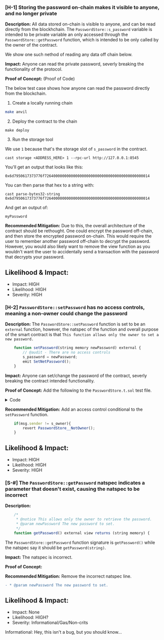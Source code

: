 ### [H-1] Storing the password on-chain makes it visible to anyone, and no longer private 



**Description:** All data stored on-chain is visible to anyone, and can be read directly from the blockhchain. The `PasswordStore::s_password` variable is intended to be private variable an only accessed through the `PasswordStore::getPassword` function, which is intended to be only called by the owner of the contract. 

We show one such nethod of reading any data off chain below.

**Impact:** Anyone can read the private password, severly breaking the functionality of the protocol.

**Proof of Concept:** (Proof of Code) 

The below test case shows how anyone can read the password directly from the blockchain.

1. Create a locally running chain 
```bash
make anvil
```
2. Deploy the contract to the chain

```
make deploy
```


3. Run the storage tool

We use `1` because that's the storage slot of `s_password` in the contract.

```
cast storage <ADDRESS_HERE> 1 --rpc-url http://127.0.0.1:8545
```
You'll get an output that looks like this:

`0x6d7950617373776f726400000000000000000000000000000000000000000014`

You can then parse that hex to a string with:

```
cast parse-bytes32-string 0x6d7950617373776f726400000000000000000000000000000000000000000014

```

And get an output of:

```
myPassword
```

**Recommended Mitigation:** Due to this, the overall architecture of the contract should be rethought. One could encrypt the password off-chain, and then store the encrypted password on-chain. This would require the user to remember another password off-chain to decrypt the password. However, you would also likely want to remove the view function as you wouldn't want the user to accidentally send a transaction with the password that decrypts your password.




## Likelihood & Impact: 
- Impact: HIGH
- Likelihood: HIGH
- Severity: HIGH





### [H-2] `PasswordStore::setPassword` has no access controls, meaning a non-owner could change the password

**Description:** The `PasswordStore::setPassword` function is set to be an `external` function, however, the natspec of the function and overall purpose of the smart contract is that `This function allows only the owner to set a new password.`

```javascript
    function setPassword(string memory newPassword) external {
        // @audit - There are no access controls
        s_password = newPassword;
        emit SetNetPassword();
    }
```

**Impact:** Anyone can set/change the password of the contract, severly breaking the contract intended functionality.

**Proof of Concept:** Add the following to the `PasswordStore.t.sol` test file.
<details>
<summary>Code</summary>
```javascript
    function test_anyone_can_set_password(address randomAdress) public {
        vm.assume(randomAddress != owner);
        vm.prank(randomAdress);
        string memory expectedPassword = "myNewPassword";
        passwordStore.setPassword(expectedPassword);

        vm.prank(owner);
        string memory actualPassword = passwordStore.getPassword();
        assertEq(actualPassword, expectedPassword);
    }
    ```
</details>

**Recommended Mitigation:** Add an access control conditional to the `setPassword` function.

```javascript 
    if(msg.sender != s_owner){
        revert PasswordStore__NotOwner();
    }
```


## Likelihood & Impact: 
- Impact: HIGH
- Likelihood: HIGH
- Severity: HIGH



### [S-#] The `PasswordStore::getPassword` natspec indicates a parameter that doesn't exist, causing the natspec to be incorrect

**Description:** 
```javascript
    /*
     * @notice This allows only the owner to retrieve the password.
     * @param newPassword The new password to set.
     */
    function getPassword() external view returns (string memory) {
```

The `PasswordStore::getPassword` function signature is `getPassword()` while the natspec say it should be `getPassword(string)`.

**Impact:**  The natspec is incorrect.

**Proof of Concept:**

**Recommended Mitigation:**  Remove the incorrect natspec line.

```diff
- * @param newPassword The new password to set.
```


## Likelihood & Impact: 
- Impact: None
- Likelihood: HIGH?
- Severity: Informational/Gas/Non-crits

Informational: Hey, this isn't a bug, but you should know...